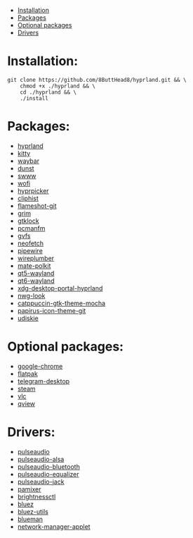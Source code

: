 * [Installation](https://github.com/8ButtHead8/hyprland#Installation)
* [Packages](https://github.com/8ButtHead8/hyprland#Packages)
* [Optional packages](https://github.com/8ButtHead8/hyprland#Optional-packages)
* [Drivers](https://github.com/8ButtHead8/hyprland#Drivers)

# Installation:
```shell
git clone https://github.com/8ButtHead8/hyprland.git && \
    chmod +x ./hyprland && \
    cd ./hyprland && \
    ./install
```
 
# Packages:
* [hyprland](https://archlinux.org/packages/extra/x86_64/hyprland/)
* [kitty](https://archlinux.org/packages/extra/x86_64/kitty/)
* [waybar](https://archlinux.org/packages/extra/x86_64/waybar/)
* [dunst](https://archlinux.org/packages/extra/x86_64/dunst/)
* [swww](https://aur.archlinux.org/packages/swww)
* [wofi](https://archlinux.org/packages/extra/x86_64/wofi/)
* [hyprpicker](https://aur.archlinux.org/packages/hyprpicker)
* [cliphist](https://archlinux.org/packages/extra/x86_64/cliphist/)
* [flameshot-git](https://aur.archlinux.org/packages/flameshot-git)
* [grim](https://archlinux.org/packages/extra/x86_64/grim/)
* [gtklock](https://aur.archlinux.org/packages/gtklock)
* [pcmanfm](https://archlinux.org/packages/extra/x86_64/pcmanfm/)
* [gvfs](https://archlinux.org/packages/extra/x86_64/gvfs/)
* [neofetch](https://archlinux.org/packages/extra/any/neofetch/)
* [pipewire](https://archlinux.org/packages/extra/x86_64/pipewire/)
* [wireplumber](https://archlinux.org/packages/extra/x86_64/wireplumber/)
* [mate-polkit](https://archlinux.org/packages/extra/x86_64/mate-polkit/)
* [qt5-wayland](https://archlinux.org/packages/extra/x86_64/qt5-wayland/)
* [qt6-wayland](https://archlinux.org/packages/extra/x86_64/qt6-wayland/)
* [xdg-desktop-portal-hyprland](https://archlinux.org/packages/extra/x86_64/xdg-desktop-portal-hyprland/)
* [nwg-look](https://aur.archlinux.org/packages/nwg-look)
* [catppuccin-gtk-theme-mocha](https://aur.archlinux.org/packages/catppuccin-gtk-theme-mocha)
* [papirus-icon-theme-git](https://aur.archlinux.org/packages/papirus-icon-theme-git)
* [udiskie](https://archlinux.org/packages/extra/any/udiskie/)

# Optional packages:
* [google-chrome](https://aur.archlinux.org/packages/google-chrome)
* [flatpak](https://archlinux.org/packages/extra/x86_64/flatpak/)
* [telegram-desktop](https://archlinux.org/packages/extra/x86_64/telegram-desktop/)
* [steam](https://archlinux.org/packages/multilib/x86_64/steam/)
* [vlc](https://archlinux.org/packages/extra/x86_64/vlc/)
* [qview](https://aur.archlinux.org/packages/qview)

# Drivers: 
* [pulseaudio](https://archlinux.org/packages/extra/x86_64/pulseaudio/)
* [pulseaudio-alsa](https://archlinux.org/packages/extra/x86_64/pulseaudio-alsa/)
* [pulseaudio-bluetooth](https://archlinux.org/packages/extra/x86_64/pulseaudio-bluetooth/)
* [pulseaudio-equalizer](https://archlinux.org/packages/extra/x86_64/pulseaudio-equalizer/)
* [pulseaudio-jack](https://archlinux.org/packages/extra/x86_64/pulseaudio-jack/)
* [pamixer](https://archlinux.org/packages/extra/x86_64/pamixer/)
* [brightnessctl](https://archlinux.org/packages/extra/x86_64/pamixer/)
* [bluez](https://archlinux.org/packages/extra/x86_64/bluez/)
* [bluez-utils](https://archlinux.org/packages/extra/x86_64/bluez-utils/)
* [blueman](https://archlinux.org/packages/extra/x86_64/blueman/)
* [network-manager-applet](https://archlinux.org/packages/extra/x86_64/network-manager-applet/)

